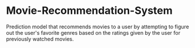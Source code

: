 # Movie-Recommendation-System
Prediction model that recommends movies to a user by attempting to figure out the user's favorite genres based on the ratings given by the user for previously watched movies.
